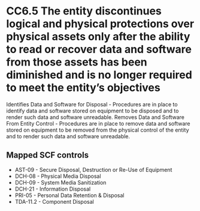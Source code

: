 # CC6.5 The entity discontinues logical and physical protections over physical assets only after the ability to read or recover data and software from those assets has been diminished and is no longer required to meet the entity’s objectives
Identifies Data and Software for Disposal - Procedures are in place to identify data and software stored on equipment to be disposed and to render such data and software unreadable. Removes Data and Software From Entity Control - Procedures are in place to remove data and software stored on equipment to be removed from the physical control of the entity and to render such data and software unreadable.
## Mapped SCF controls
- AST-09 - Secure Disposal, Destruction or Re-Use of Equipment
- DCH-08 - Physical Media Disposal
- DCH-09 - System Media Sanitization
- DCH-21 - Information Disposal
- PRI-05 - Personal Data Retention & Disposal
- TDA-11.2 - Component Disposal